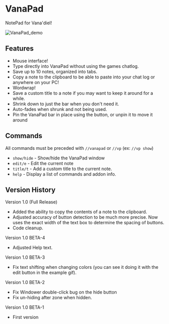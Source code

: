 # VanaPad

NotePad for Vana'diel!

![VanaPad_demo](https://github.com/user-attachments/assets/1af708e4-c2df-469c-923f-5cdccd5b258c)

## Features
- Mouse interface!
- Type directly into VanaPad without using the games chatlog.
- Save up to 10 notes, organized into tabs.
- Copy a note to the clipboard to be able to paste into your chat log or anywhere on your PC!
- Wordwrap!
- Save a custom title to a note if you may want to keep it around for a while.
- Shrink down to just the bar when you don't need it.
- Auto-fades when shrunk and not being used.
- Pin the VanaPad bar in place using the button, or unpin it to move it around

## Commands
All commands must be preceded with `//vanapad` or `//vp` (ex: `//vp show`)  
- `show/hide` - Show/hide the VanaPad window
- `edit/e` - Edit the current note
- `title/t` - Add a custom title to the current note.
 - `help` - Display a list of commands and addon info.

## Version History

Version 1.0 (Full Release)
- Added the ability to copy the contents of a note to the clipboard.
- Adjusted accuracy of button detection to be much more precise. Now uses the exact width of the text box to determine the spacing of buttons.
- Code cleanup.

Version 1.0 BETA-4
- Adjusted Help text.

Version 1.0 BETA-3
- Fix text shifting when changing colors (you can see it doing it with the edit button in the example gif).

Version 1.0 BETA-2
- Fix Windower double-click bug on the hide button
- Fix un-hiding after zone when hidden.

Version 1.0 BETA-1
- First version
